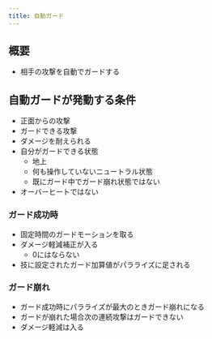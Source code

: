 ```yaml
---
title: 自動ガード
---
```


## 概要
* 相手の攻撃を自動でガードする

## 自動ガードが発動する条件
* 正面からの攻撃
* ガードできる攻撃
* ダメージを耐えられる
* 自分がガードできる状態
    * 地上
    * 何も操作していないニュートラル状態
    * 既にガード中でガード崩れ状態ではない
* オーバーヒートではない

### ガード成功時
* 固定時間のガードモーションを取る
* ダメージ軽減補正が入る
    * 0にはならない
* 技に設定されたガード加算値がパラライズに足される

### ガード崩れ
* ガード成功時にパラライズが最大のときガード崩れになる
* ガードが崩れた場合次の連続攻撃はガードできない
* ダメージ軽減は入る
